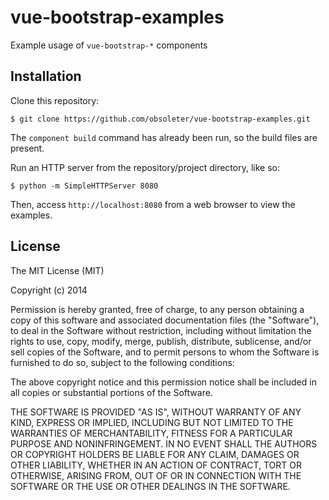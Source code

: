 
# vue-bootstrap-examples

  Example usage of `vue-bootstrap-*` components

## Installation

  Clone this repository:

    $ git clone https://github.com/obsoleter/vue-bootstrap-examples.git

  The `component build` command has already been run, so the build files are present.

  Run an HTTP server from the repository/project directory, like so:

    $ python -m SimpleHTTPServer 8080

  Then, access `http://localhost:8080` from a web browser to view the examples.

## License

  The MIT License (MIT)

  Copyright (c) 2014 <copyright holders>

  Permission is hereby granted, free of charge, to any person obtaining a copy
  of this software and associated documentation files (the "Software"), to deal
  in the Software without restriction, including without limitation the rights
  to use, copy, modify, merge, publish, distribute, sublicense, and/or sell
  copies of the Software, and to permit persons to whom the Software is
  furnished to do so, subject to the following conditions:

  The above copyright notice and this permission notice shall be included in
  all copies or substantial portions of the Software.

  THE SOFTWARE IS PROVIDED "AS IS", WITHOUT WARRANTY OF ANY KIND, EXPRESS OR
  IMPLIED, INCLUDING BUT NOT LIMITED TO THE WARRANTIES OF MERCHANTABILITY,
  FITNESS FOR A PARTICULAR PURPOSE AND NONINFRINGEMENT. IN NO EVENT SHALL THE
  AUTHORS OR COPYRIGHT HOLDERS BE LIABLE FOR ANY CLAIM, DAMAGES OR OTHER
  LIABILITY, WHETHER IN AN ACTION OF CONTRACT, TORT OR OTHERWISE, ARISING FROM,
  OUT OF OR IN CONNECTION WITH THE SOFTWARE OR THE USE OR OTHER DEALINGS IN
  THE SOFTWARE.
